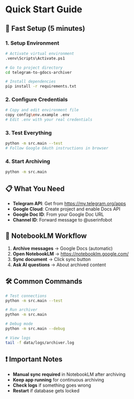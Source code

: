 # Quick Start Guide

## 🚀 Fast Setup (5 minutes)

### 1. Setup Environment
```bash
# Activate virtual environment
.venv\Scripts\Activate.ps1

# Go to project directory
cd telegram-to-gdocs-archiver

# Install dependencies
pip install -r requirements.txt
```

### 2. Configure Credentials
```bash
# Copy and edit environment file
copy config\env.example .env
# Edit .env with your real credentials
```

### 3. Test Everything
```bash
python -m src.main --test
# Follow Google OAuth instructions in browser
```

### 4. Start Archiving
```bash
python -m src.main
```

## 📋 What You Need

- **Telegram API**: Get from https://my.telegram.org/apps
- **Google Cloud**: Create project and enable Docs API
- **Google Doc ID**: From your Google Doc URL
- **Channel ID**: Forward message to @userinfobot

## 🔄 NotebookLM Workflow

1. **Archive messages** → Google Docs (automatic)
2. **Open NotebookLM** → https://notebooklm.google.com/
3. **Sync document** → Click sync button
4. **Ask AI questions** → About archived content

## 🛠️ Common Commands

```bash
# Test connections
python -m src.main --test

# Run archiver
python -m src.main

# Debug mode
python -m src.main --debug

# View logs
tail -f data/logs/archiver.log
```

## ❗ Important Notes

- **Manual sync required** in NotebookLM after archiving
- **Keep app running** for continuous archiving
- **Check logs** if something goes wrong
- **Restart** if database gets locked
